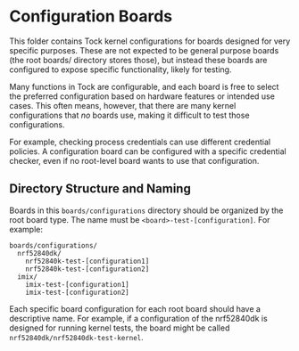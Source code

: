 Configuration Boards
====================

This folder contains Tock kernel configurations for boards designed for very
specific purposes. These are not expected to be general purpose boards (the root
boards/ directory stores those), but instead these boards are configured to
expose specific functionality, likely for testing.

Many functions in Tock are configurable, and each board is free to select the
preferred configuration based on hardware features or intended use cases. This
often means, however, that there are many kernel configurations that _no_ boards
use, making it difficult to test those configurations.

For example, checking process credentials can use different credential policies.
A configuration board can be configured with a specific credential checker, even
if no root-level board wants to use that configuration.

Directory Structure and Naming
------------------------------

Boards in this `boards/configurations` directory should be organized by the root
board type. The name must be `<board>-test-[configuration]`. For example:

```
boards/configurations/
  nrf52840dk/
    nrf52840k-test-[configuration1]
    nrf52840k-test-[configuration2]
  imix/
    imix-test-[configuration1]
    imix-test-[configuration2]
```

Each specific board configuration for each root board should have a descriptive
name. For example, if a configuration of the nrf52840dk is designed for running
kernel tests, the board might be called `nrf52840dk/nrf52840dk-test-kernel`.
